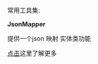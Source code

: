 常用工具集:

**JsonMapper**

提供一个json 映射 实体类功能

[点击](src/main/java/com/sj/utils/json/mapper/README.md)这里了解更多